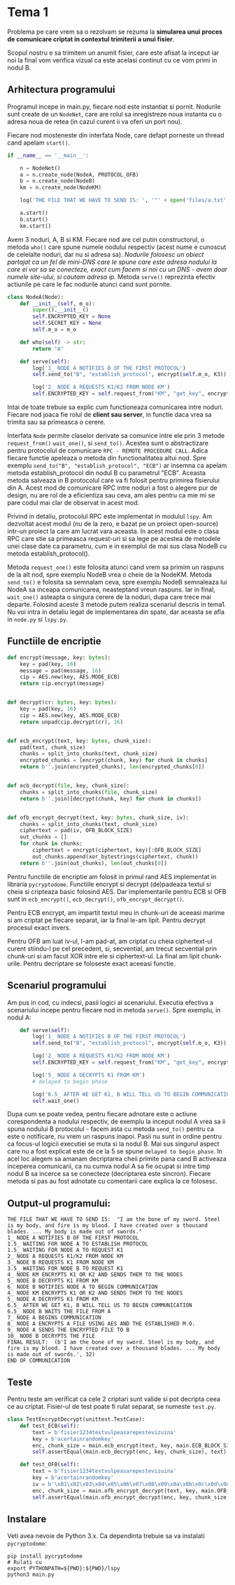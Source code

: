 # Tema 1

Problema pe care vrem sa o rezolvam se rezuma la **simularea unui proces de comunicare criptat in contextul trimiterii a unui fisier**.

Scopul nostru e sa trimitem un anumit fisier, care este afisat la inceput iar noi la final vom verifica vizual ca este acelasi continut cu ce vom primi in nodul B.

## Arhitectura programului

Programul incepe in main.py, fiecare nod este instantiat si pornit. Nodurile sunt create de un `NodeNet`, care are rolul sa inregistreze noua instanta cu o adresa noua de retea (in cazul curent ii va oferi un port nou). 

Fiecare nod mosteneste din interfata Node, care defapt porneste un thread cand apelam `start()`. 

```py
if __name__ == '__main__':

    n = NodeNet()
    a = n.create_node(NodeA, PROTOCOL_OFB)
    b = n.create_node(NodeB)
    km = n.create_node(NodeKM)

    log('THE FILE THAT WE HAVE TO SEND IS: ', '"' + open('files/a.txt', 'r').read() + '"')

    a.start()
    b.start()
    km.start()
```

Avem 3 noduri, A, B si KM. Fiecare nod are cel putin constructorul, o metoda `who()` care spune numele nodului respectiv (acest nume e cunoscut de celelalte noduri, dar nu si adresa sa). *Nodurile folosesc un obiect partajat ca un fel de mini-DNS care le spune care este adresa nodului la care ei vor sa se conecteze, exact cum facem si noi cu un DNS - avem doar numele site-ului, si cautam adresa ip.* Metoda `serve()` reprezinta efectiv actiunile pe care le fac nodurile atunci cand sunt pornite.

```py
class NodeA(Node):
    def __init__(self, m_o):
        super().__init__()
        self.ENCRYPTED_KEY = None
        self.SECRET_KEY = None
        self.m_o = m_o

    def who(self) -> str:
        return "A"

    def serve(self):
        log('1_ NODE A NOTIFIES B OF THE FIRST PROTOCOL')
        self.send_to("B", "establish_protocol", encrypt(self.m_o, K3))

        log('2_ NODE A REQUESTS K1/K2 FROM NODE KM')
        self.ENCRYPTED_KEY = self.request_from("KM", "get_key", encrypt("K1" if self.m_o == PROTOCOL_ECB else "K2", K3))
```

Intai de toate trebuie sa explic cum functioneaza comunicarea intre noduri. Fiecare nod joaca fie rolul de **client sau server**, in functie daca vrea sa trimita sau sa primeasca o cerere. 

Interfata `Node` permite claselor derivate sa comunice intre ele prin 3 metode `request_from()` `wait_one()`, si `send_to()`. Acestea sunt o abstractizare pentru protocolul de comunicare `RPC - REMOTE PROCEDURE CALL`. Adica fiecare functie apeleaza o metoda din functionalitatea altui nod. Spre exemplu `send_to("B", "establish_protocol", "ECB")` ar insemna ca apelam metoda establish_protocol din nodul B cu parametrul "ECB". Aceasta metoda salveaza in B protocolul care va fi folosit pentru primirea fisierului din A. Acest mod de comunicare RPC intre noduri a fost o alegere pur de design, nu are rol de a eficientiza sau ceva, am ales pentru ca mie mi se pare codul mai clar de observat in acest mod. 

Privind in detaliu, protocolul RPC este implementat in modulul `lspy`. Am dezvoltat acest modul (nu de la zero, e bazat pe un proiect open-source) intr-un proiect la care am lucrat vara aceasta. In acest modul este o clasa RPC care stie sa primeasca request-uri si sa lege pe acestea de metodele unei clase date ca parametru, cum e in exemplul de mai sus clasa NodeB cu metoda establish_protocol(). 

Metoda `request_one()` este folosita atunci cand vrem sa primim un raspuns de la alt nod, spre exemplu NodeB vrea o cheie de la NodeKM. Metoda `send_to()` e folosita sa semnalam ceva, spre exemplu NodeB semnaleaza lui NodeA sa inceapa comunicarea, neasteptand vreun raspuns. Iar in final, `wait_one()` asteapta o singura cerere de la noduri, dupa care trece mai departe. Folosind aceste 3 metode putem realiza scenariul descris in tema1. Nu voi intra in detaliu legat de implementarea din spate, dar aceasta se afla in `node.py` si `lspy.py`.

## Functiile de encriptie

```py
def encrypt(message, key: bytes):
    key = pad(key, 16)
    message = pad(message, 16)
    cip = AES.new(key, AES.MODE_ECB)
    return cip.encrypt(message)


def decrypt(cr: bytes, key: bytes):
    key = pad(key, 16)
    cip = AES.new(key, AES.MODE_ECB)
    return unpad(cip.decrypt(cr), 16)


def ecb_encrypt(text, key: bytes, chunk_size):
    pad(text, chunk_size)
    chunks = split_into_chunks(text, chunk_size)
    encrypted_chunks = [encrypt(chunk, key) for chunk in chunks]
    return b''.join(encrypted_chunks), len(encrypted_chunks[0])


def ecb_decrypt(file, key, chunk_size):
    chunks = split_into_chunks(file, chunk_size)
    return b''.join([decrypt(chunk, key) for chunk in chunks])


def ofb_encrypt_decrypt(text, key: bytes, chunk_size, iv):
    chunks = split_into_chunks(text, chunk_size)
    ciphertext = pad(iv, OFB_BLOCK_SIZE)
    out_chunks = []
    for chunk in chunks:
        ciphertext = encrypt(ciphertext, key)[:OFB_BLOCK_SIZE]
        out_chunks.append(xor_bytestrings(ciphertext, chunk))
    return b''.join(out_chunks), len(out_chunks[0])
```

Pentru functiile de encriptie am folosit in primul rand AES implementat in libraria `pycryptodome`. Functiile encrypt si decrypt (de)padeaza textul si cheia si cripteaza basic folosind AES. Dar implementarile pentru ECB si OFB sunt in `ecb_encrypt()`, `ecb_decrypt()`, `ofb_encrypt_decrypt()`.

Pentru ECB encrypt, am impartit textul meu in chunk-uri de aceeasi marime si am criptat pe fiecare separat, iar la final le-am lipit. Pentru decrypt procesul exact invers. 

Pentru OFB am luat iv-ul, l-am pad-at, am criptat cu cheia ciphertext-ul curent stiindu-l pe cel precedent, si, secvential, am trecut secvential prin chunk-uri si am facut XOR intre ele si ciphertext-ul. La final am lipit chunk-urile. Pentru decriptare se foloseste exact aceeasi functie.

## Scenariul programului

Am pus in cod, cu indecsi, pasii logici ai scenariului. Executia efectiva a scenariului incepe pentru fiecare nod in metoda `serve()`. Spre exemplu, in nodul A:

```py
    def serve(self):
        log('1_ NODE A NOTIFIES B OF THE FIRST PROTOCOL')
        self.send_to("B", "establish_protocol", encrypt(self.m_o, K3))

        log('2_ NODE A REQUESTS K1/K2 FROM NODE KM')
        self.ENCRYPTED_KEY = self.request_from("KM", "get_key", encrypt("K1" if self.m_o == PROTOCOL_ECB else "K2", K3))

        log('5_ NODE A DECRYPTS K1 FROM KM')
        # delayed to begin phase

        log('6.5_ AFTER WE GET K1, B WILL TELL US TO BEGIN COMMUNICATION')  # SO EXECUTION MOVES TO THE BEGIN METHOD
        self.wait_one()
```

Dupa cum se poate vedea, pentru fiecare adnotare este o actiune corespondenta a nodului respectiv, de exemplu la inceput nodul A vrea sa ii spuna nodului B protocolul - facem asta cu metoda `send_to()` pentru ca este o notificare, nu vrem un raspuns inapoi. Pasii nu sunt in ordine pentru ca focus-ul logicii executiei se muta si la nodul B. Mai sus singurul aspect care nu a fost explicat este de ce la 5 se spune `delayed to begin phase`. In acel loc alegem sa amanam decriptarea cheii primite pana cand B activeaza inceperea comunicarii, ca nu cumva nodul A sa fie ocupat si intre timp nodul B sa incerce sa se conecteze (decriptarea este sincron). Fiecare metoda si pas au fost adnotate cu comentarii care explica la ce folosesc. 

## Output-ul programului:

```
THE FILE THAT WE HAVE TO SEND IS:  "I am the bone of my sword. Steel is my body, and fire is my blood. I have created over a thousand blades. ... My body is made out of swords."
1_ NODE A NOTIFIES B OF THE FIRST PROTOCOL
1.5_ WAITING FOR NODE A TO ESTABLISH PROTOCOL
1.5_ WAITING FOR NODE A TO REQUEST K1
2_ NODE A REQUESTS K1/K2 FROM NODE KM
3_ NODE B REQUESTS K1 FROM NODE KM
3.5_ WAITING FOR NODE B TO REQUEST K1
4_ NODE KM ENCRYPTS K1 OR K2 AND SENDS THEM TO THE NODES
5_ NODE B DECRYPTS K1 FROM KM
6_ NODE B NOTIFIES NODE A TO BEGIN COMMUNICATION
4_ NODE KM ENCRYPTS K1 OR K2 AND SENDS THEM TO THE NODES
5_ NODE A DECRYPTS K1 FROM KM
6.5_ AFTER WE GET K1, B WILL TELL US TO BEGIN COMMUNICATION
6.5_ NODE B WAITS THE FILE FROM A
7_ NODE A BEGINS COMMUNICATION 
8_ NODE A ENCRYPTS A FILE USING AES AND THE ESTABLISHED M.O.
9_ NODE A SENDS THE ENCRYPTED FILE TO B
10_ NODE B DECRYPTS THE FILE
FINAL RESULT:  (b'I am the bone of my sword. Steel is my body, and fire is my blood. I have created over a thousand blades. ... My body is made out of swords.', 32)
END OF COMMUNICATION
```

## Teste 

Pentru teste am verificat ca cele 2 criptari sunt valide si pot decripta ceea ce au criptat. Fisier-ul de test poate fi rulat separat, se numeste `test.py`.

```py
class TestEncryptDecrypt(unittest.TestCase):
    def test_ECB(self):
        text = b'fisier1234textvulpeasarepestevizuina'
        key = b'acertainrandomkey'
        enc, chunk_size = main.ecb_encrypt(text, key, main.ECB_BLOCK_SIZE)
        self.assertEqual(main.ecb_decrypt(enc, key, chunk_size), text)

    def test_OFB(self):
        text = b'fisier1234textvulpeasarepestevizuina'
        key = b'acertainrandomkey'
        iv = b'\x01\x02\x03\x04\x05\x06\x07\x08\x09\x0a\x0b\x0c\x0d\x0e\x0f'
        enc, chunk_size = main.ofb_encrypt_decrypt(text, key, main.OFB_BLOCK_SIZE, iv)
        self.assertEqual(main.ofb_encrypt_decrypt(enc, key, chunk_size, iv)[0], text)
```

## Instalare

Veti avea nevoie de Python 3.x. Ca dependinta trebuie sa va instalati `pycryptodome`:
```
pip install pycryptodome
# Rulati cu
export PYTHONPATH=${PWD}:${PWD}/lspy
python3 main.py
```